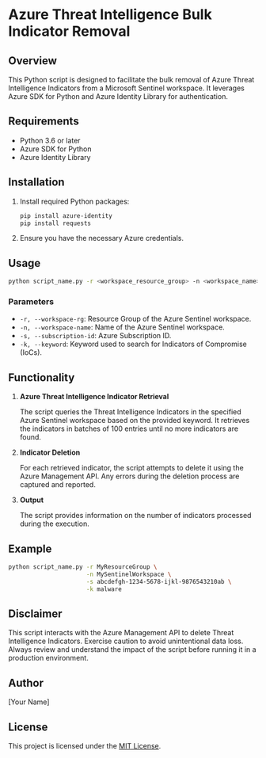 # Azure Threat Intelligence Bulk Indicator Removal

## Overview

This Python script is designed to facilitate the bulk removal of Azure Threat Intelligence Indicators from a Microsoft Sentinel workspace. It leverages Azure SDK for Python and Azure Identity Library for authentication.

## Requirements

- Python 3.6 or later
- Azure SDK for Python
- Azure Identity Library

## Installation

1. Install required Python packages:

   ```bash
   pip install azure-identity
   pip install requests
   ```

2. Ensure you have the necessary Azure credentials.

## Usage

```bash
python script_name.py -r <workspace_resource_group> -n <workspace_name> -s <subscription_id> -k <keyword>
```

### Parameters

- `-r, --workspace-rg`: Resource Group of the Azure Sentinel workspace.
- `-n, --workspace-name`: Name of the Azure Sentinel workspace.
- `-s, --subscription-id`: Azure Subscription ID.
- `-k, --keyword`: Keyword used to search for Indicators of Compromise (IoCs).

## Functionality

1. **Azure Threat Intelligence Indicator Retrieval**

   The script queries the Threat Intelligence Indicators in the specified Azure Sentinel workspace based on the provided keyword. It retrieves the indicators in batches of 100 entries until no more indicators are found.

2. **Indicator Deletion**

   For each retrieved indicator, the script attempts to delete it using the Azure Management API. Any errors during the deletion process are captured and reported.

3. **Output**

   The script provides information on the number of indicators processed during the execution.

## Example

```bash
python script_name.py -r MyResourceGroup \
                      -n MySentinelWorkspace \
                      -s abcdefgh-1234-5678-ijkl-9876543210ab \
                      -k malware
```

## Disclaimer

This script interacts with the Azure Management API to delete Threat Intelligence Indicators. Exercise caution to avoid unintentional data loss. Always review and understand the impact of the script before running it in a production environment.

## Author

[Your Name]

## License

This project is licensed under the [MIT License](LICENSE).
